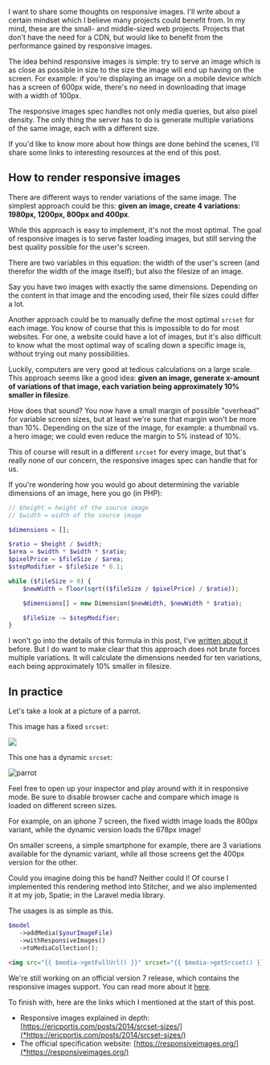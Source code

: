 I want to share some thoughts on responsive images.
I'll write about a certain mindset which I believe many projects could benefit from.
In my mind, these are the small- and middle-sized web projects. 
Projects that don't have the need for a CDN, but would like to benefit from the performance gained by responsive images.

The idea behind responsive images is simple: 
try to serve an image which is as close as possible in size to the size the image will end up having on the screen.
For example: if you're displaying an image on a mobile device which has a screen of 600px wide, 
there's no need in downloading that image with a width of 100px. 

The responsive images spec handles not only media queries, but also pixel density.
The only thing the server has to do is generate multiple variations of the same image, 
each with a different size.

If you'd like to know more about how things are done behind the scenes, 
I'll share some links to interesting resources at the end of this post.

## How to render responsive images

There are different ways to render variations of the same image. 
The simplest approach could be this: 
**given an image, create 4 variations: 1980px, 1200px, 800px and 400px**.

While this approach is easy to implement, it's not the most optimal.
The goal of responsive images is to serve faster loading images, 
but still serving the best quality possible for the user's screen.
 
There are two variables in this equation: the width of the user's screen 
(and therefor the width of the image itself); but also the filesize of an image.

Say you have two images with exactly the same dimensions. 
Depending on the content in that image and the encoding used, 
their file sizes could differ a lot. 

Another approach could be to manually define the most optimal `srcset` for each image.
You know of course that this is impossible to do for most websites.
For one, a website could have a lot of images, 
but it's also difficult to know what the most optimal way of scaling down a specific image is, 
without trying out many possibilities.

Luckily, computers are very good at tedious calculations on a large scale.
This approach seems like a good idea:
**given an image, generate x-amount of variations of that image,
each variation being approximately 10% smaller in filesize**.

How does that sound? You now have a small margin of possible "overhead" 
for variable screen sizes, but at least we're sure that margin won't be more than 10%.
Depending on the size of the image, for example: a thumbnail vs. a hero image; 
we could even reduce the margin to 5% instead of 10%.

This of course will result in a different `srcset` for every image, 
but that's really none of our concern, the responsive images spec can handle that for us.

If you're wondering how you would go about determining the variable dimensions of an image,
here you go (in PHP):

```php
// $height = height of the source image
// $width = width of the source image

$dimensions = [];

$ratio = $height / $width;
$area = $width * $width * $ratio;
$pixelPrice = $fileSize / $area;
$stepModifier = $fileSize * 0.1;

while ($fileSize > 0) {
    $newWidth = floor(sqrt(($fileSize / $pixelPrice) / $ratio));

    $dimensions[] = new Dimension($newWidth, $newWidth * $ratio);

    $fileSize -= $stepModifier;
}
```

I won't go into the details of this formula in this post, 
I've [written about it](*https://www.stitcher.io/blog/tackling_repsonsive_images-part_2) before.
But I do want to make clear that this approach does not brute forces multiple variations.
It will calculate the dimensions needed for ten variations, 
each being approximately 10% smaller in filesize. 

## In practice

Let's take a look at a picture of a parrot.

This image has a fixed `srcset`:

<p>
    <img src="/img/static/parrot-fixed-800.jpg" srcset="/img/static/parrot-fixed-1920.jpg 1920w, /img/static/parrot-fixed-1200.jpg 1200w, /img/static/parrot-fixed-800.jpg 800w, /img/static/parrot-fixed-400.jpg 400w"/>
</p>

This one has a dynamic `srcset`:

![parrot](/img/blog/responsive/parrot.jpg)

Feel free to open up your inspector and play around with it in responsive mode.
Be sure to disable browser cache and compare which image is loaded on different screen sizes.

For example, on an iphone 7 screen, the fixed width image loads the 800px variant, 
while the dynamic version loads the 678px image! 

On smaller screens, a simple smartphone for example, 
there are 3 variations available for the dynamic variant, 
while all those screens get the 400px version for the other.

Could you imagine doing this be hand? 
Neither could I! Of course I implemented this rendering method into Stitcher, 
and we also implemented it at my job, Spatie; in the Laravel media library.

The usages is as simple as this.

```php
$model
   ->addMedia($yourImageFile)
   ->withResponsiveImages()
   ->toMediaCollection();
```

```html
<img src="{{ $media->getFullUrl() }}" srcset="{{ $media->getSrcset() }}" sizes="[your own logic]"/>
```

We're still working on an official version 7 release, which contains the responsive images support.
You can read more about it [here](*https://docs.spatie.be/laravel-medialibrary/v7/responsive-images/getting-started-with-responsive-images).

To finish with, here are the links which I mentioned at the start of this post. 

- Responsive images explained in depth: 
[https://ericportis.com/posts/2014/srcset-sizes/](*https://ericportis.com/posts/2014/srcset-sizes/)
- The official specification website: 
[https://responsiveimages.org/](*https://responsiveimages.org/)
